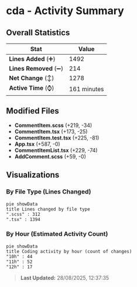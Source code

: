 # cda - Activity Summary 

## Overall Statistics

| Stat                   | Value                                                             |
| ---------------------- | ----------------------------------------------------------------- |
| **Lines Added** (➕)   | 1492                                          |
| **Lines Removed** (➖) | 214                                        |
| **Net Change** (↕)    | 1278                |
| **Active Time** (⌚)   | 161 minutes |


## Modified Files
- **CommentItem.scss** (+219, -34)
- **CommentItem.tsx** (+173, -25)
- **CommentItem.test.tsx** (+225, -81)
- **App.tsx** (+587, -0)
- **CommentItemList.tsx** (+229, -74)
- **AddComment.scss** (+59, -0)

## Visualizations

### By File Type (Lines Changed)

```mermaid
pie showData
title Lines changed by file type
".scss" : 312
".tsx" : 1394
```

### By Hour (Estimated Activity Count)

```mermaid
pie showData
title Coding activity by hour (count of changes)
"10h" : 44
"11h" : 52
"12h" : 17
```


> **Last Updated:** 28/08/2025, 12:37:35